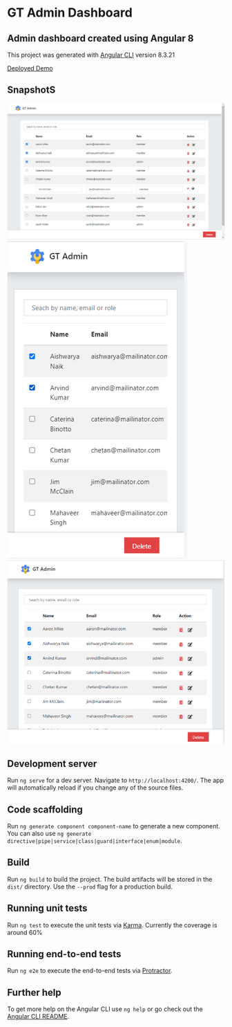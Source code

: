# GT Admin Dashboard
## Admin dashboard created using Angular 8

This project was generated with [Angular CLI](https://github.com/angular/angular-cli) version 8.3.21

[Deployed Demo](https://gtadmin.surge.sh/)

## SnapshotS

![snapshot](https://github.com/prabhatdutt95/admin-dashboard/blob/main/src/assets/screenshots/desktop.PNG?raw=true)
![snapshot](https://github.com/prabhatdutt95/admin-dashboard/blob/main/src/assets/screenshots/mobile.PNG?raw=true)
![snapshot](https://github.com/prabhatdutt95/admin-dashboard/blob/main/src/assets/screenshots/tablet.PNG?raw=true)

## Development server

Run `ng serve` for a dev server. Navigate to `http://localhost:4200/`. The app will automatically reload if you change any of the source files.

## Code scaffolding

Run `ng generate component component-name` to generate a new component. You can also use `ng generate directive|pipe|service|class|guard|interface|enum|module`.

## Build

Run `ng build` to build the project. The build artifacts will be stored in the `dist/` directory. Use the `--prod` flag for a production build.

## Running unit tests

Run `ng test` to execute the unit tests via [Karma](https://karma-runner.github.io).
Currently the coverage is around 60%

## Running end-to-end tests

Run `ng e2e` to execute the end-to-end tests via [Protractor](http://www.protractortest.org/).

## Further help

To get more help on the Angular CLI use `ng help` or go check out the [Angular CLI README](https://github.com/angular/angular-cli/blob/master/README.md).
